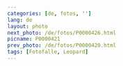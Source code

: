 ```yaml
---
categories: [de, fotos, '']
lang: de
layout: photo
next_photo: /de/fotos/P0000426.html
picname: P0000421
prev_photo: /de/fotos/P0000420.html
tags: [Fotofalle, Leopard]
---
```

